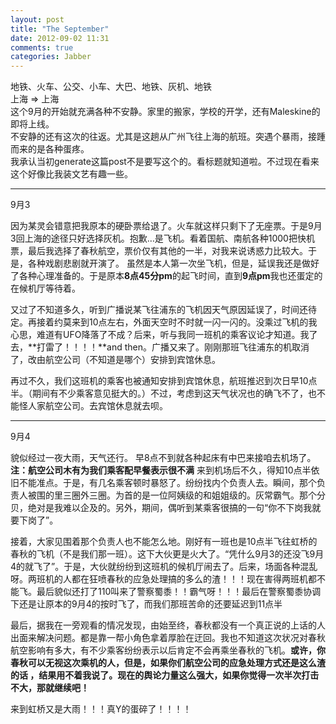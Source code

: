 ```yaml
---
layout: post
title: "The September"
date: 2012-09-02 11:31
comments: true
categories: Jabber
---
```

地铁、火车、公交、小车、大巴、地铁、灰机、地铁  
上海 => 上海  
这个9月的开始就充满各种不安静。家里的搬家，学校的开学，还有Maleskine的即将上线。  
不安静的还有这次的往返。尤其是这趟从广州飞往上海的航班。突遇个暴雨，接踵而来的是各种蛋疼。  
我承认当初generate这篇post不是要写这个的。看标题就知道啦。不过现在看来这个好像比我装文艺有趣一些。  
<!-- more -->
----
9月3

因为某灵会错意把我原本的硬卧票给退了。火车就这样只剩下了无座票。于是9月3回上海的途径只好选择灰机。抱歉…是飞机。看着国航、南航各种1000把快机票，最后我选择了春秋航空，票价仅有其他的一半，对我来说诱惑力比较大。于是，各种戏剧悲剧就开演了。
虽然是本人第一次坐飞机，但是，延误我还是做好了各种心理准备的。于是原本**8点45分pm**的起飞时间，直到**9点pm**我也还蛋定的在候机厅等待着。

又过了不知道多久，听到广播说某飞往浦东的飞机因天气原因延误了，时间还待定。再接着约莫来到10点左右，外面天空时不时就一闪一闪的。没乘过飞机的我心思，难道有UFO降落了不成？后来，听与我同一班机的乘客议论才知道。我了去，**打雷了！！！！**and then。广播又来了。刚刚那班飞往浦东的机取消了，改由航空公司（不知道是哪个）安排到宾馆休息。

再过不久，我们这班机的乘客也被通知安排到宾馆休息，航班推迟到次日早10点半。（期间有不少乘客意见挺大的。）不过，考虑到这天气状况也的确飞不了，也不能怪人家航空公司。去宾馆休息就去呗。

----
9月4

貌似经过一夜大雨，天气还行。 早8点不到就各种起床有中巴来接咱去机场了。
**注：航空公司木有为我们乘客配早餐表示很不满**
来到机场后不久，得知10点半依旧不能准点。于是，有几名乘客顿时暴怒了。纷纷找内个负责人去。瞬间，那个负责人被围的里三圈外三圈。为首的是一位阿姨级的和姐姐级的。灰常霸气。那个分贝，绝对是我难以企及的。另外，期间，偶听到某乘客很搞的一句“你不下岗我就要下岗了”。

接着，大家见围着那个负责人也不能怎么地。刚好有一班也是10点半飞往虹桥的春秋的飞机（不是我们那一班）。这下大伙更是火大了。“凭什么9月3的还没飞9月4的就飞了”。于是，大伙就纷纷到这班机的候机厅闹去了。后来，场面各种混乱呀。两班机的人都在狂喷春秋的应急处理搞的多么的渣！！！现在害得两班机都不能飞。最后貌似还打了110叫来了警察蜀黍！！霸气呀！！！最后在警察蜀黍协调下还是让原本的9月4的按时飞了，而我们那班苦命的还要延迟到11点半

最后，据我在一旁观看的情况发现，由始至终，春秋都没有一个真正说的上话的人出面来解决问题。都是靠一帮小角色拿着厚脸在迂回。我也不知道这次状况对春秋航空影响有多大，有不少乘客纷纷表示以后肯定不会再乘坐春秋的飞机。**或许，你春秋可以无视这次乘机的人，但是，如果你们航空公司的应急处理方式还是这么渣的话 ，结果用不着我说了。现在的舆论力量这么强大，如果你觉得一次半次打击不大，那就继续吧！**

来到虹桥又是大雨！！！真Y的蛋碎了！！！！
